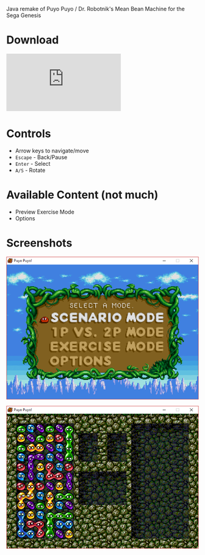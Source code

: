 Java remake of Puyo Puyo / Dr. Robotnik's Mean Bean Machine for the Sega Genesis

# Download
![Latest Release](https://github.com/HexTeke/Puyo-Puyo/releases/download/v0.11/PuyoPuyo.jar)

# Controls
- Arrow keys to navigate/move
- `Escape` - Back/Pause
- `Enter` - Select
- `A/S` - Rotate

# Available Content (not much)
- Preview Exercise Mode
- Options

# Screenshots
![](https://github.com/HexTeke/Puyo-Puyo/blob/master/screenshots/Screenshot_2.png?raw=true)

![](https://github.com/HexTeke/Puyo-Puyo/blob/master/screenshots/Screenshot_3.png?raw=true)
